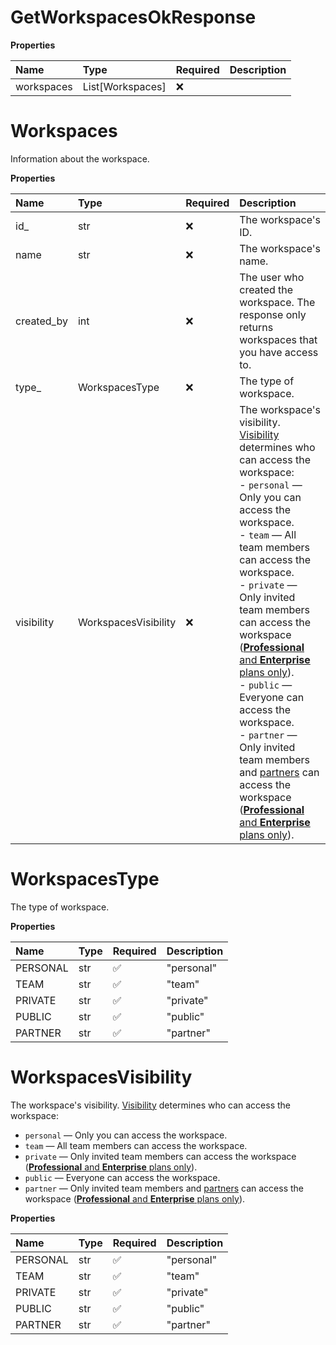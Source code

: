 # GetWorkspacesOkResponse

**Properties**

| Name       | Type             | Required | Description |
| :--------- | :--------------- | :------- | :---------- |
| workspaces | List[Workspaces] | ❌       |             |

# Workspaces

Information about the workspace.

**Properties**

| Name       | Type                 | Required | Description                                                                                                                                                                                                                                                                                                                                                                                                                                                                                                                                                                                                                                                                                                                                                                                                                    |
| :--------- | :------------------- | :------- | :----------------------------------------------------------------------------------------------------------------------------------------------------------------------------------------------------------------------------------------------------------------------------------------------------------------------------------------------------------------------------------------------------------------------------------------------------------------------------------------------------------------------------------------------------------------------------------------------------------------------------------------------------------------------------------------------------------------------------------------------------------------------------------------------------------------------------- |
| id\_       | str                  | ❌       | The workspace's ID.                                                                                                                                                                                                                                                                                                                                                                                                                                                                                                                                                                                                                                                                                                                                                                                                            |
| name       | str                  | ❌       | The workspace's name.                                                                                                                                                                                                                                                                                                                                                                                                                                                                                                                                                                                                                                                                                                                                                                                                          |
| created_by | int                  | ❌       | The user who created the workspace. The response only returns workspaces that you have access to.                                                                                                                                                                                                                                                                                                                                                                                                                                                                                                                                                                                                                                                                                                                              |
| type\_     | WorkspacesType       | ❌       | The type of workspace.                                                                                                                                                                                                                                                                                                                                                                                                                                                                                                                                                                                                                                                                                                                                                                                                         |
| visibility | WorkspacesVisibility | ❌       | The workspace's visibility. [Visibility](https://learning.postman.com/docs/collaborating-in-postman/using-workspaces/managing-workspaces/#changing-workspace-visibility) determines who can access the workspace:<br/>- `personal` — Only you can access the workspace.<br/>- `team` — All team members can access the workspace.<br/>- `private` — Only invited team members can access the workspace ([**Professional** and **Enterprise** plans only](https://www.postman.com/pricing)).<br/>- `public` — Everyone can access the workspace.<br/>- `partner` — Only invited team members and [partners](https://learning.postman.com/docs/collaborating-in-postman/using-workspaces/partner-workspaces/) can access the workspace ([**Professional** and **Enterprise** plans only](https://www.postman.com/pricing)).<br/> |

# WorkspacesType

The type of workspace.

**Properties**

| Name     | Type | Required | Description |
| :------- | :--- | :------- | :---------- |
| PERSONAL | str  | ✅       | "personal"  |
| TEAM     | str  | ✅       | "team"      |
| PRIVATE  | str  | ✅       | "private"   |
| PUBLIC   | str  | ✅       | "public"    |
| PARTNER  | str  | ✅       | "partner"   |

# WorkspacesVisibility

The workspace's visibility. [Visibility](https://learning.postman.com/docs/collaborating-in-postman/using-workspaces/managing-workspaces/#changing-workspace-visibility) determines who can access the workspace:

- `personal` — Only you can access the workspace.
- `team` — All team members can access the workspace.
- `private` — Only invited team members can access the workspace ([**Professional** and **Enterprise** plans only](https://www.postman.com/pricing)).
- `public` — Everyone can access the workspace.
- `partner` — Only invited team members and [partners](https://learning.postman.com/docs/collaborating-in-postman/using-workspaces/partner-workspaces/) can access the workspace ([**Professional** and **Enterprise** plans only](https://www.postman.com/pricing)).

**Properties**

| Name     | Type | Required | Description |
| :------- | :--- | :------- | :---------- |
| PERSONAL | str  | ✅       | "personal"  |
| TEAM     | str  | ✅       | "team"      |
| PRIVATE  | str  | ✅       | "private"   |
| PUBLIC   | str  | ✅       | "public"    |
| PARTNER  | str  | ✅       | "partner"   |

